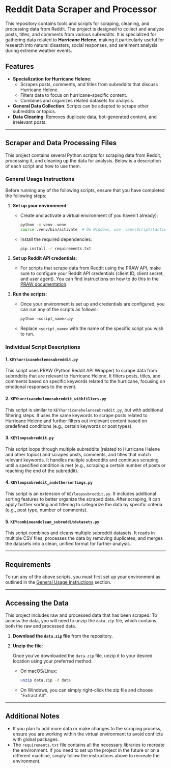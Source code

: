 # Reddit Data Scraper and Processor

This repository contains tools and scripts for scraping, cleaning, and processing data from Reddit. The project is designed to collect and analyze posts, titles, and comments from various subreddits. It is specialized for gathering data related to **Hurricane Helene**, making it particularly useful for research into natural disasters, social responses, and sentiment analysis during extreme weather events.

## Features
- **Specialization for Hurricane Helene**:
  - Scrapes posts, comments, and titles from subreddits that discuss Hurricane Helene.
  - Filters data to focus on hurricane-specific content.
  - Combines and organizes related datasets for analysis.
- **General Data Collection**: Scripts can be adapted to scrape other subreddits or topics.
- **Data Cleaning**: Removes duplicate data, bot-generated content, and irrelevant posts.

---
## Scraper and Data Processing Files

This project contains several Python scripts for scraping data from Reddit, processing it, and cleaning up the data for analysis. Below is a description of each script and how to use them.

### General Usage Instructions
Before running any of the following scripts, ensure that you have completed the following steps:
1. **Set up your environment**:
   - Create and activate a virtual environment (if you haven't already):
     ```bash
     python -m venv .venv
     source .venv/bin/activate  # On Windows, use .venv\Scripts\activate
     ```
   - Install the required dependencies:
     ```bash
     pip install -r requirements.txt
     ```
2. **Set up Reddit API credentials**:
   - For scripts that scrape data from Reddit using the PRAW API, make sure to configure your Reddit API credentials (client ID, client secret, and user agent). You can find instructions on how to do this in the [PRAW documentation](https://praw.readthedocs.io/en/latest/getting_started/).
   
3. **Run the scripts**:
   - Once your environment is set up and credentials are configured, you can run any of the scripts as follows:
     ```bash
     python <script_name>.py
     ```
   - Replace `<script_name>` with the name of the specific script you wish to run.

### Individual Script Descriptions

#### 1. `KEYhurricanehelenesubreddit.py`
This script uses PRAW (Python Reddit API Wrapper) to scrape data from subreddits that are relevant to Hurricane Helene. It filters posts, titles, and comments based on specific keywords related to the hurricane, focusing on emotional responses to the event.

#### 2. `KEYhurricanehelenesubreddit_withfilters.py`
This script is similar to `KEYhurricanehelenesubreddit.py`, but with additional filtering steps. It uses the same keywords to scrape posts related to Hurricane Helene and further filters out irrelevant content based on predefined conditions (e.g., certain keywords or post types).

#### 3. `KEYloopsubreddit.py`
This script loops through multiple subreddits (related to Hurricane Helene and other topics) and scrapes posts, comments, and titles that match relevant keywords. It handles multiple subreddits and continues scraping until a specified condition is met (e.g., scraping a certain number of posts or reaching the end of the subreddit).

#### 4. `KEYloopsubreddit_andothersortings.py`
This script is an extension of `KEYloopsubreddit.py`. It includes additional sorting features to better organize the scraped data. After scraping, it can apply further sorting and filtering to categorize the data by specific criteria (e.g., post type, number of comments).

#### 5. `KEYcombineandclean_subredditdatasets.py`
This script combines and cleans multiple subreddit datasets. It reads in multiple CSV files, processes the data by removing duplicates, and merges the datasets into a clean, unified format for further analysis.   

---

## Requirements

To run any of the above scripts, you must first set up your environment as outlined in the [General Usage Instructions](#general-usage-instructions) section.

---

## Accessing the Data

This project includes raw and processed data that has been scraped. To access the data, you will need to unzip the `data.zip` file, which contains both the raw and processed data.

1. **Download the `data.zip` file** from the repository.

2. **Unzip the file**:
   
   Once you've downloaded the `data.zip` file, unzip it to your desired location using your preferred method:
   
   - On macOS/Linux:
     ```bash
     unzip data.zip -d data
     ```
   - On Windows, you can simply right-click the zip file and choose "Extract All".

---

## Additional Notes

- If you plan to add more data or make changes to the scraping process, ensure you are working within the virtual environment to avoid conflicts with global packages.
- The `requirements.txt` file contains all the necessary libraries to recreate the environment. If you need to set up the project in the future or on a different machine, simply follow the instructions above to recreate the environment.
